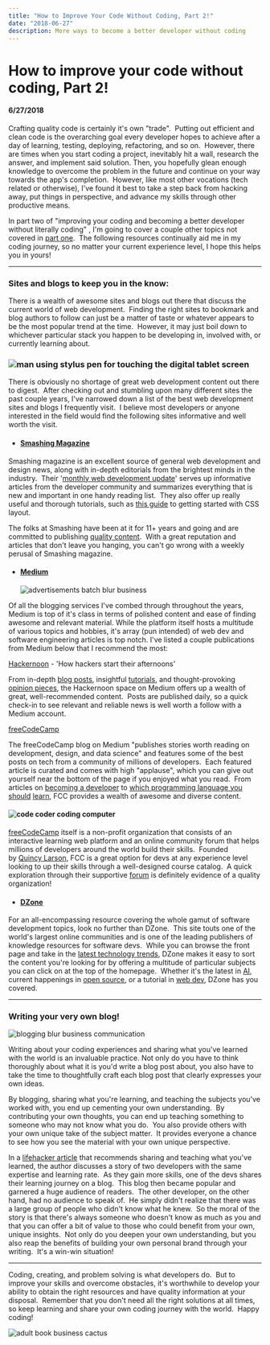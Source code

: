 ```yaml
---
title: "How to Improve Your Code Without Coding, Part 2!"
date: "2018-06-27"
description: More ways to become a better developer without coding
---
```


# How to improve your code without coding, Part 2!
#### 6/27/2018

Crafting quality code is certainly it's own "trade".  Putting out efficient and clean code is the overarching goal every developer hopes to achieve after a day of learning, testing, deploying, refactoring, and so on.  However, there are times when you start coding a project, inevitably hit a wall, research the answer, and implement said solution. Then, you hopefully glean enough knowledge to overcome the problem in the future and continue on your way towards the app's completion.  However, like most other vocations (tech related or otherwise), I've found it best to take a step back from hacking away, put things in perspective, and advance my skills through other productive means.

In part two of "improving your coding and becoming a better developer without literally coding" , I'm going to cover a couple other topics not covered in [part one](https://nathanpickard.wordpress.com/2018/04/19/how-to-improve-your-code-without-coding/).  The following resources continually aid me in my coding journey, so no matter your current experience level, I hope this helps you in yours!

* * *

### Sites and blogs to keep you in the know:

There is a wealth of awesome sites and blogs out there that discuss the current world of web development.  Finding the right sites to bookmark and blog authors to follow can just be a matter of taste or whatever appears to be the most popular trend at the time.  However, it may just boil down to whichever particular stack you happen to be developing in, involved with, or currently learning about.

### ![man using stylus pen for touching the digital tablet screen](images/man-coffee-cup-pen.jpg)

There is obviously no shortage of great web development content out there to digest.  After checking out and stumbling upon many different sites the past couple years, I've narrowed down a list of the best web development sites and blogs I frequently visit.  I believe most developers or anyone interested in the field would find the following sites informative and well worth the visit.

- #### [Smashing Magazine](https://www.smashingmagazine.com/)
    

Smashing magazine is an excellent source of general web development and design news, along with in-depth editorials from the brightest minds in the industry.  Their '[monthly web development update](https://www.smashingmagazine.com/2018/06/monthly-web-development-update-6-2018/)' serves up informative articles from the developer community and summarizes everything that is new and important in one handy reading list.  They also offer up really useful and thorough tutorials, such as [this guide](https://www.smashingmagazine.com/2018/05/guide-css-layout/) to getting started with CSS layout.

The folks at Smashing have been at it for 11+ years and going and are committed to publishing [quality content](https://www.smashingmagazine.com/about/).  With a great reputation and articles that don't leave you hanging, you can't go wrong with a weekly perusal of Smashing magazine.

- #### [Medium](https://medium.com/)
    
    ![advertisements batch blur business](images/pexels-photo-518543.jpeg)

Of all the blogging services I've combed through throughout the years, Medium is top of it's class in terms of polished content and ease of finding awesome and relevant material. While the platform itself hosts a multitude of various topics and hobbies, it's array (pun intended) of web dev and software engineering articles is top notch. I've listed a couple publications from Medium below that I recommend the most:

[Hackernoon](https://hackernoon.com/) - 'How hackers start their afternoons'

From in-depth [blog posts](https://hackernoon.com/two-years-of-functional-programming-in-javascript-lessons-learned-1851667c726), insightful [tutorials](https://hackernoon.com/7-different-ways-to-use-es-modules-today-fc552254ebf4), and thought-provoking [opinion pieces](https://hackernoon.com/five-quick-thoughts-on-microsoft-github-b3563722e856), the Hackernoon space on Medium offers up a wealth of great, well-recommended content.  Posts are published daily, so a quick check-in to see relevant and reliable news is well worth a follow with a Medium account.

[freeCodeCamp](https://medium.freecodecamp.org/)

The freeCodeCamp blog on Medium "publishes stories worth reading on development, design, and data science" and features some of the best posts on tech from a community of millions of developers.  Each featured article is curated and comes with high "applause", which you can give out yourself near the bottom of the page if you enjoyed what you read.  From articles on [becoming a developer](https://medium.freecodecamp.org/wanna-be-a-developer-here-is-what-you-need-to-take-into-account-7f59a059f39) to [which programming language you should](https://medium.freecodecamp.org/what-programming-language-should-i-learn-first-%CA%87d%C4%B1%C9%B9%C9%94s%C9%90%CA%8C%C9%90%C9%BE-%C9%B9%C7%9D%CA%8Dsu%C9%90-19a33b0a467d) [learn](https://medium.freecodecamp.org/what-programming-language-should-i-learn-first-%CA%87d%C4%B1%C9%B9%C9%94s%C9%90%CA%8C%C9%90%C9%BE-%C9%B9%C7%9D%CA%8Dsu%C9%90-19a33b0a467d), FCC provides a wealth of awesome and diverse content.

#### ![code coder coding computer](images/pexels-photo-270404.jpeg)

[freeCodeCamp](https://www.freecodecamp.org/) itself is a non-profit organization that consists of an interactive learning web platform and an online community forum that helps millions of developers around the world build their skills.  Founded by [Quincy Larson](https://twitter.com/ossia), FCC is a great option for devs at any experience level looking to up their skills through a well-designed course catalog.  A quick exploration through their supportive [forum](https://forum.freecodecamp.org/) is definitely evidence of a quality organization!

- #### [DZone](https://dzone.com/)
    

For an all-encompassing resource covering the whole gamut of software development topics, look no further than DZone.  This site touts one of the world's largest online communities and is one of the leading publishers of knowledge resources for software devs.  While you can browse the front page and take in the [latest technology trends](https://dzone.com/list), DZone makes it easy to sort the content you're looking for by offering a multitude of particular subjects you can click on at the top of the homepage.  Whether it's the latest in [AI](https://dzone.com/artificial-intelligence-tutorials-tools-news), current happenings in [open source](https://dzone.com/open-source-news-tutorials-tools), or a tutorial in [web dev](https://dzone.com/web-development-programming-tutorials-tools-news), DZone has you covered.

* * *

### Writing your very own blog!

![blogging blur business communication](images/pexels-photo-261662.jpeg)

Writing about your coding experiences and sharing what you've learned with the world is an invaluable practice. Not only do you have to think thoroughly about what it is you'd write a blog post about, you also have to take the time to thoughtfully craft each blog post that clearly expresses your own ideas.

By blogging, sharing what you're learning, and teaching the subjects you've worked with, you end up cementing your own understanding.  By contributing your own thoughts, you can end up teaching something to someone who may not know what you do.  You also provide others with your own unique take of the subject matter.  It provides everyone a chance to see how you see the material with your own unique perspective.

In a [lifehacker article](https://lifehacker.com/teach-others-what-you-know-to-make-connections-and-lear-1639560273) that recommends sharing and teaching what you've learned, the author discusses a story of two developers with the same expertise and learning rate.  As they gain more skills, one of the devs shares their learning journey on a blog.  This blog then became popular and garnered a huge audience of readers.  The other developer, on the other hand, had no audience to speak of.  He simply didn't realize that there was a large group of people who didn't know what he knew.  So the moral of the story is that there's always someone who doesn't know as much as you and that you can offer a bit of value to those who could benefit from your own, unique insights.  Not only do you deepen your own understanding, but you also reap the benefits of building your own personal brand through your writing.  It's a win-win situation!

* * *

Coding, creating, and problem solving is what developers do.  But to improve your skills and overcome obstacles, it's worthwhile to develop your ability to obtain the right resources and have quality information at your disposal.  Remember that you don't need all the right solutions at all times, so keep learning and share your own coding journey with the world.  Happy coding!

![adult book business cactus](images/pexels-photo-297755.jpeg)